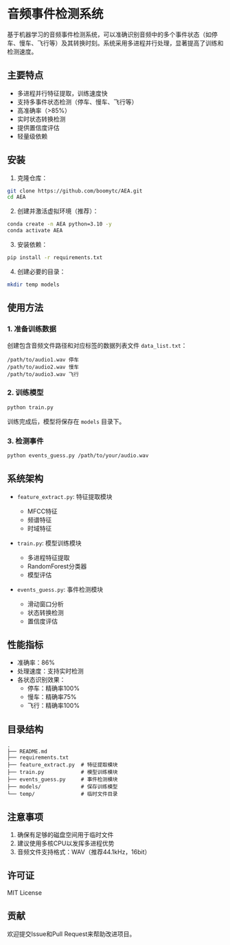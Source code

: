 # 音频事件检测系统

基于机器学习的音频事件检测系统，可以准确识别音频中的多个事件状态（如停车、慢车、飞行等）及其转换时刻。系统采用多进程并行处理，显著提高了训练和检测速度。

## 主要特点

- 多进程并行特征提取，训练速度快
- 支持多事件状态检测（停车、慢车、飞行等）
- 高准确率（>85%）
- 实时状态转换检测
- 提供置信度评估
- 轻量级依赖

## 安装

1. 克隆仓库：
```bash
git clone https://github.com/boomytc/AEA.git
cd AEA
```

2. 创建并激活虚拟环境（推荐）：
```bash
conda create -n AEA python=3.10 -y
conda activate AEA
```

3. 安装依赖：
```bash
pip install -r requirements.txt
```

4. 创建必要的目录：
```bash
mkdir temp models
```

## 使用方法

### 1. 准备训练数据

创建包含音频文件路径和对应标签的数据列表文件 `data_list.txt`：
```
/path/to/audio1.wav 停车
/path/to/audio2.wav 慢车
/path/to/audio3.wav 飞行
```

### 2. 训练模型

```bash
python train.py
```

训练完成后，模型将保存在 `models` 目录下。

### 3. 检测事件

```bash
python events_guess.py /path/to/your/audio.wav
```

## 系统架构

- `feature_extract.py`: 特征提取模块
  - MFCC特征
  - 频谱特征
  - 时域特征
  
- `train.py`: 模型训练模块
  - 多进程特征提取
  - RandomForest分类器
  - 模型评估
  
- `events_guess.py`: 事件检测模块
  - 滑动窗口分析
  - 状态转换检测
  - 置信度评估

## 性能指标

- 准确率：86%
- 处理速度：支持实时检测
- 各状态识别效果：
  - 停车：精确率100%
  - 慢车：精确率75%
  - 飞行：精确率100%

## 目录结构

```
.
├── README.md
├── requirements.txt
├── feature_extract.py  # 特征提取模块
├── train.py            # 模型训练模块
├── events_guess.py     # 事件检测模块
├── models/             # 保存训练模型
└── temp/               # 临时文件目录
```

## 注意事项

1. 确保有足够的磁盘空间用于临时文件
2. 建议使用多核CPU以发挥多进程优势
3. 音频文件支持格式：WAV（推荐44.1kHz，16bit）

## 许可证

MIT License

## 贡献

欢迎提交Issue和Pull Request来帮助改进项目。
